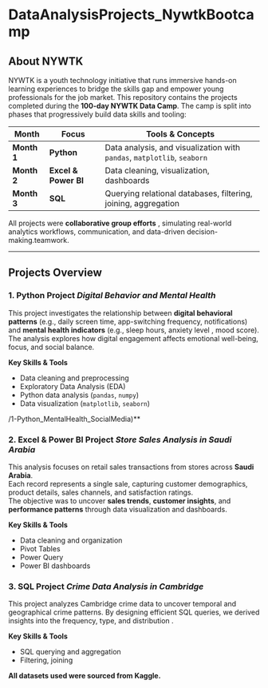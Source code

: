 # DataAnalysisProjects_NywtkBootcamp

## About NYWTK
NYWTK is a youth technology initiative that runs immersive hands-on learning experiences to bridge the skills gap and empower young professionals for the job market. This repository contains the projects completed during the **100-day NYWTK Data Camp**. The camp is split into phases that progressively build data skills and tooling:


| Month | Focus | Tools & Concepts |
|--------|--------|----------------|
| **Month 1** | **Python** | Data analysis, and visualization with `pandas`, `matplotlib`, `seaborn` |
| **Month 2** | **Excel & Power BI** | Data cleaning, visualization, dashboards |
| **Month 3** | **SQL** | Querying relational databases, filtering, joining, aggregation |

All projects were **collaborative group efforts** , simulating real-world analytics workflows, communication, and data-driven decision-making.teamwork.

---
## Projects Overview

### 1. Python Project *Digital Behavior and Mental Health*
This project investigates the relationship between **digital behavioral patterns** (e.g., daily screen time, app-switching frequency, notifications) and **mental health indicators** (e.g., sleep hours, anxiety level , mood score).  
The analysis explores how digital engagement affects emotional well-being, focus, and social balance.

**Key Skills & Tools**
- Data cleaning and preprocessing  
- Exploratory Data Analysis (EDA)  
- Python data analysis (`pandas`, `numpy`)  
- Data visualization (`matplotlib`, `seaborn`)  


/1-Python_MentalHealth_SocialMedia)**

###  2. Excel & Power BI Project *Store Sales Analysis in Saudi Arabia*
This analysis focuses on retail sales transactions from stores across **Saudi Arabia**.  
Each record represents a single sale, capturing customer demographics, product details, sales channels, and satisfaction ratings.  
The objective was to uncover **sales trends**, **customer insights**, and **performance patterns** through data visualization and dashboards.

**Key Skills & Tools**
- Data cleaning and organization 
- Pivot Tables
- Power Query
- Power BI dashboards


###  3. SQL Project *Crime Data Analysis in Cambridge*

This project analyzes Cambridge crime data to uncover temporal and geographical crime patterns.
By designing efficient SQL queries, we derived insights into the frequency, type, and distribution .

**Key Skills & Tools**
- SQL querying and aggregation
- Filtering, joining  


**All datasets used were sourced from Kaggle.**
